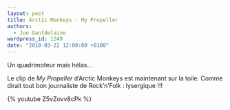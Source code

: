 ```yaml
---
layout: post
title: Arctic Monkeys - My Propeller
authors:
  - Joe Gantdelaine
wordpress_id: 1249
date: "2010-03-22 12:00:00 +0100"
---
```


Un quadrimoteur mais hélas…

Le clip de _My Propeller_ d’Arctic Monkeys est maintenant sur la toile. Comme
dirait tout bon journaliste de Rock’n’Folk : lysergique !!!

{% youtube Z5vZovv8cPk %}
